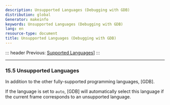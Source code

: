 ```yaml
---
description: Unsupported Languages (Debugging with GDB)
distribution: global
Generator: makeinfo
keywords: Unsupported Languages (Debugging with GDB)
lang: en
resource-type: document
title: Unsupported Languages (Debugging with GDB)
---
```

::: header
Previous: [Supported Languages](Supported-Languages.html#Supported-Languages)]
:::

---

### 15.5 Unsupported Languages

In addition to the other fully-supported programming languages, [GDB].

If the language is set to `auto`, [GDB] will automatically select this language if the current frame corresponds to an unsupported language.
